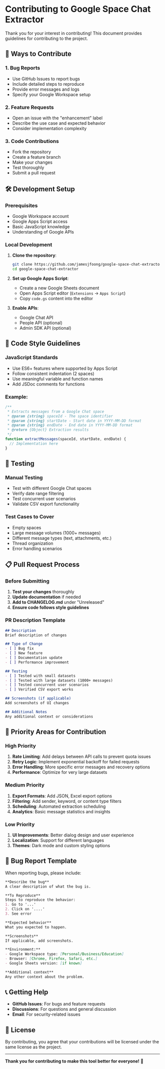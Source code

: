 # Contributing to Google Space Chat Extractor

Thank you for your interest in contributing! This document provides guidelines for contributing to the project.

## 🚀 Ways to Contribute

### 1. **Bug Reports**
- Use GitHub Issues to report bugs
- Include detailed steps to reproduce
- Provide error messages and logs
- Specify your Google Workspace setup

### 2. **Feature Requests**
- Open an issue with the "enhancement" label
- Describe the use case and expected behavior
- Consider implementation complexity

### 3. **Code Contributions**
- Fork the repository
- Create a feature branch
- Make your changes
- Test thoroughly
- Submit a pull request

## 🛠️ Development Setup

### Prerequisites
- Google Workspace account
- Google Apps Script access
- Basic JavaScript knowledge
- Understanding of Google APIs

### Local Development
1. **Clone the repository**:
   ```bash
   git clone https://github.com/jamesjfoong/google-space-chat-extractor.git
   cd google-space-chat-extractor
   ```

2. **Set up Google Apps Script**:
   - Create a new Google Sheets document
   - Open Apps Script editor (`Extensions` → `Apps Script`)
   - Copy `code.gs` content into the editor

3. **Enable APIs**:
   - Google Chat API
   - People API (optional)
   - Admin SDK API (optional)

## 📝 Code Style Guidelines

### JavaScript Standards
- Use ES6+ features where supported by Apps Script
- Follow consistent indentation (2 spaces)
- Use meaningful variable and function names
- Add JSDoc comments for functions

### Example:
```javascript
/**
 * Extracts messages from a Google Chat space
 * @param {string} spaceId - The space identifier
 * @param {string} startDate - Start date in YYYY-MM-DD format
 * @param {string} endDate - End date in YYYY-MM-DD format
 * @return {Object} Extraction results
 */
function extractMessages(spaceId, startDate, endDate) {
  // Implementation here
}
```

## 🧪 Testing

### Manual Testing
- Test with different Google Chat spaces
- Verify date range filtering
- Test concurrent user scenarios
- Validate CSV export functionality

### Test Cases to Cover
- Empty spaces
- Large message volumes (1000+ messages)
- Different message types (text, attachments, etc.)
- Thread organization
- Error handling scenarios

## 📋 Pull Request Process

### Before Submitting
1. **Test your changes** thoroughly
2. **Update documentation** if needed
3. **Add to CHANGELOG.md** under "Unreleased"
4. **Ensure code follows style guidelines**

### PR Description Template
```markdown
## Description
Brief description of changes

## Type of Change
- [ ] Bug fix
- [ ] New feature
- [ ] Documentation update
- [ ] Performance improvement

## Testing
- [ ] Tested with small datasets
- [ ] Tested with large datasets (1000+ messages)
- [ ] Tested concurrent user scenarios
- [ ] Verified CSV export works

## Screenshots (if applicable)
Add screenshots of UI changes

## Additional Notes
Any additional context or considerations
```

## 🎯 Priority Areas for Contribution

### High Priority
1. **Rate Limiting**: Add delays between API calls to prevent quota issues
2. **Retry Logic**: Implement exponential backoff for failed requests
3. **Error Handling**: More specific error messages and recovery options
4. **Performance**: Optimize for very large datasets

### Medium Priority
1. **Export Formats**: Add JSON, Excel export options
2. **Filtering**: Add sender, keyword, or content type filters
3. **Scheduling**: Automated extraction scheduling
4. **Analytics**: Basic message statistics and insights

### Low Priority
1. **UI Improvements**: Better dialog design and user experience
2. **Localization**: Support for different languages
3. **Themes**: Dark mode and custom styling options

## 🐛 Bug Report Template

When reporting bugs, please include:

```markdown
**Describe the bug**
A clear description of what the bug is.

**To Reproduce**
Steps to reproduce the behavior:
1. Go to '...'
2. Click on '....'
3. See error

**Expected behavior**
What you expected to happen.

**Screenshots**
If applicable, add screenshots.

**Environment:**
- Google Workspace type: [Personal/Business/Education]
- Browser: [Chrome, Firefox, Safari, etc.]
- Google Sheets version: [if known]

**Additional context**
Any other context about the problem.
```

## 📞 Getting Help

- **GitHub Issues**: For bugs and feature requests
- **Discussions**: For questions and general discussion
- **Email**: For security-related issues

## 📄 License

By contributing, you agree that your contributions will be licensed under the same license as the project.

---

**Thank you for contributing to make this tool better for everyone!** 🎉 